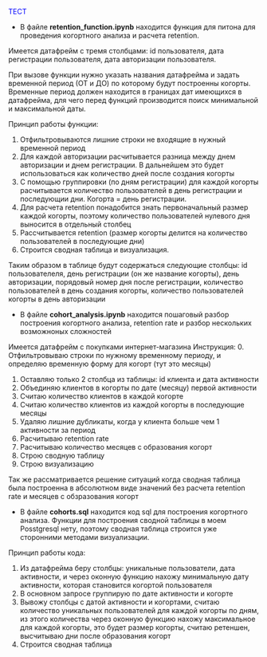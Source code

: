 <span style="color:blue">  ТЕСТ</span>

* В файлe **retention_function.ipynb** находится функция для питона для проведения когортного анализа и расчета retention.

Имеется датафрейм с тремя столбцами: id пользователя, дата регистрации пользователя, дата авторизации пользователя.

При вызове функции нужно указать названия датафрейма и задать временной период (ОТ и ДО) по которому будут построенны когорты. Временные период должен находится в границах дат имеющихся в датафрейма, для чего перед функций производится поиск минимальной и максимальной даты.

Принцип работы функции:
1. Отфильтровываются лишние строки не входящие в нужный временной период
2. Для каждой авторизации расчитывается разница между днем авторизации и днем регистрации. В дальнейшем это будет использоваться как количество дней после создания когорты
3. С помощью группировки (по дням регистрации) для каждой когорты расчитывается количество пользователей в день регистрации и последующии дни. Когорта = день регистрации.
4. Для расчета retention понадобится знать первоначальный размер каждой когорты, поэтому количество пользователей нулевого дня выносится в отдельный столбец
5. Рассчитывается retention (размер когорты делится на количество пользователей в последующие дни)
6. Строится сводная таблица и визуализация.

Таким образом в таблице будут содержаться следующие столбцы: id пользователеля, день регистрации (он же название когорты), день авторизации, порядовый номер дня после регистрации, количество пользователей в день создания когорты, количество пользователей когорты в день авторизации

* В файле **cohort_analysis.ipynb** находится пошаговый разбор построения когортного анализа, retention rate и разбор нескольких возможноных сложностей

Имеется датафрейм с покупками интернет-магазина
Инструкция:
0. Отфильтровываю строки по нужному временному периоду, и определяю временную форму для когорт (тут это месяцы)
1. Оставляю только 2 столбца из таблицы: id клиента и дата активности
2. Объединяю клиентов в когорты по дате (месяцу) первой активности 
3. Считаю количество клиентов в каждой когорте
4. Считаю количество клиентов из каждой когорты в последующие месяцы
5. Удаляю лишние дубликаты, когда у клиента больше чем 1 активности за период
6. Расчитываю retention rate
7. Расчитываю количество месяцев с образования когорт
8. Строю сводную таблицу
9. Строю визуализацию

Так же рассматривается решение ситуаций когда сводная таблица была построенна в абсолютном виде значений без расчета retention rate и месяцев c обзразования когорт

* В файле **cohorts.sql** находится код sql для построения когортного анализа. Функции для построения сводной таблицы в моем Posstgresql нету, поэтому сводная таблица строится уже сторонними методами визуализации.

Принцип работы кода:
1. Из датафрейма беру столбцы: уникальные пользователи, дата активности, и через оконную функцию нахожу минимальную дату активности, которая становится когортой пользователя
2. В основном запросе группирую по дате активности и когорте
3. Вывожу столбцы с датой активности и когортами, считаю количество уникальных пользователей для каждой когорты по дням, из этого количества через оконную функцию нахожу максимальное для каждой когорты, это будет размер когорты, считаю ретеншен, высчитываю дни после образования когорт
4. Строится сводная таблица
 
